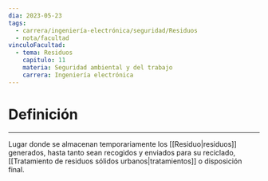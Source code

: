 ```yaml
---
dia: 2023-05-23
tags:
  - carrera/ingeniería-electrónica/seguridad/Residuos
  - nota/facultad
vinculoFacultad:
  - tema: Residuos
    capitulo: 11
    materia: Seguridad ambiental y del trabajo
    carrera: Ingeniería electrónica
---
```

# Definición
---
Lugar donde se almacenan temporariamente los [[Residuo|residuos]] generados, hasta tanto sean recogidos y enviados para su reciclado, [[Tratamiento de residuos sólidos urbanos|tratamientos]] o disposición final.